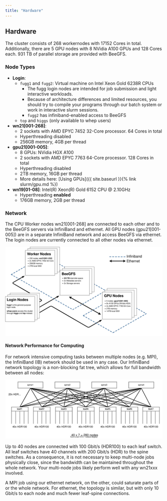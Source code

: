 ```yaml
---
title: "Hardware"
---
```


## Hardware
The cluster consists of 268 workernodes with 17152 Cores in total.
Additionally, there are 5 GPU nodes with 8 NVidia A100 GPUs and 128 Cores each.
931 TB of parallel storage are provided with BeeGFS.


### Node Types
- **Login**: 
  - `fugg1` and `fugg2`: Virtual machine on Intel Xeon Gold 6238R CPUs
    - The fugg login nodes are intended for job submission and light interactive workloads.
    - Because of architecture differences and limited resources, you should try to compile your programs through our batch system or work in interactive slurm sessions.
    - `fugg2` has infiniband-enabled access to BeeGFS
  - `top` and `higgs` (only available to whep users)
- **wn21[001-268]**: 
  - 2 sockets with AMD EPYC 7452 32-Core processor. 64 Cores in total
  - Hyperthreading disabled
  - 256GB memory, 4GB per thread
- **gpu21[001-005]**:
  - 8 GPUs: NVidia HGX A100
  - 2 sockets with AMD EPYC 7763 64-Core processor. 128 Cores in total
  - Hyperthreading disabled
  - 2TB memory, 16GB per thread
  - More details here: [Using GPUs]({{ site.baseurl }}{% link slurm/gpu.md %})
- **wn19[01-08]**: Intel(R) Xeon(R) Gold 6152 CPU @ 2.10GHz
  - Hyperthreading **enabled**
  - 176GB memory, 2GB per thread


### Network
The CPU Worker nodes wn21[001-268] are connected to each other and to the BeeGFS servers via InfiniBand and ethernet.
All GPU nodes (gpu21[001-005]) are in a separate InfiniBand network and access BeeGFS via ethernet.
The login nodes are currently connected to all other nodes via ethernet.

[![Hardware and network layout of PLEIADES](assets/img/pleiades_layout.jpg)](assets/img/pleiades_layout.jpg)

#### Network Performance for Computing
For network intensive computing tasks between multiple nodes (e.g. MPI), the InfiniBand (IB) network should be used in any case.
Our InfiniBand network topology is a non-blocking fat tree, which allows for full bandwidth between all nodes:

[![InfiniBand network topology](assets/img/infiniband_fattree.svg)](assets/img/infiniband_fattree.svg)

Up to 40 nodes are connected with 100 Gbit/s (HDR100) to each leaf switch.
All leaf switches have 40 channels with 200 Gbit/s (HDR) to the spine switches.
As a consequence, it is not necessary to keep multi-node jobs physically close, since the bandwidth can be maintained throughout the whole network.
Your multi-node jobs likely perform well with any wn21xxx involved.

A MPI job using our ethernet network, on the other, could saturate parts of or the whole network.
For ethernet, the topology is similar, but with only 10 Gbit/s to each node and much fewer leaf-spine connections.
